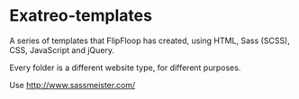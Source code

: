 # Exatreo-templates
A series of templates that FlipFloop has created, using HTML, Sass (SCSS), CSS, JavaScript and jQuery.

Every folder is a different website type, for different purposes.

Use http://www.sassmeister.com/
